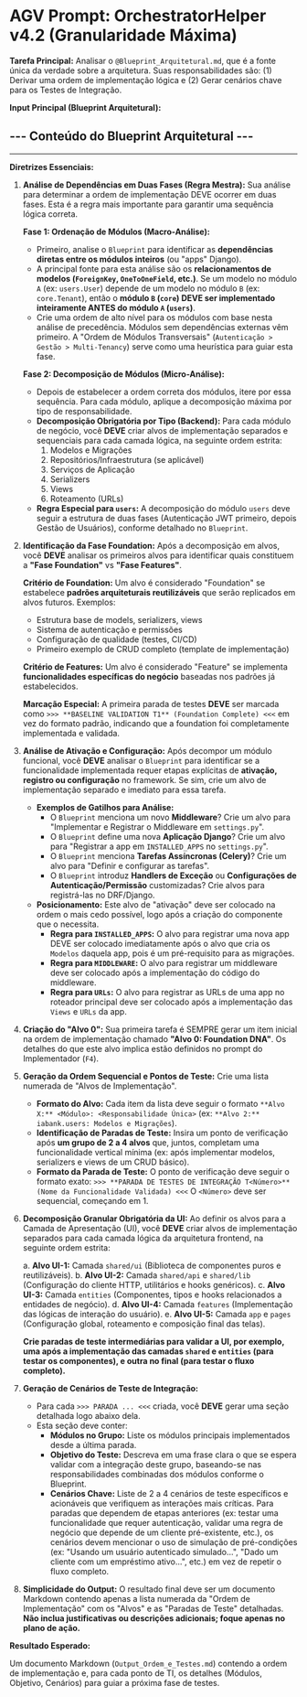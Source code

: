 # AGV Prompt: OrchestratorHelper v4.2 (Granularidade Máxima)

**Tarefa Principal:** Analisar o `@Blueprint_Arquitetural.md`, que é a fonte única da verdade sobre a arquitetura. Suas responsabilidades são: (1) Derivar uma ordem de implementação lógica e (2) Gerar cenários chave para os Testes de Integração.

**Input Principal (Blueprint Arquitetural):**

## --- Conteúdo do Blueprint Arquitetural ---



---

**Diretrizes Essenciais:**

1. **Análise de Dependências em Duas Fases (Regra Mestra):** Sua análise para determinar a ordem de implementação DEVE ocorrer em duas fases. Esta é a regra mais importante para garantir uma sequência lógica correta.

   **Fase 1: Ordenação de Módulos (Macro-Análise):**

   - Primeiro, analise o `Blueprint` para identificar as **dependências diretas entre os módulos inteiros** (ou "apps" Django).
   - A principal fonte para esta análise são os **relacionamentos de modelos (`ForeignKey`, `OneToOneField`, etc.)**. Se um modelo no módulo `A` (ex: `users.User`) depende de um modelo no módulo `B` (ex: `core.Tenant`), então o **módulo `B` (`core`) DEVE ser implementado inteiramente ANTES do módulo `A` (`users`)**.
   - Crie uma ordem de alto nível para os módulos com base nesta análise de precedência. Módulos sem dependências externas vêm primeiro. A "Ordem de Módulos Transversais" (`Autenticação > Gestão > Multi-Tenancy`) serve como uma heurística para guiar esta fase.

   **Fase 2: Decomposição de Módulos (Micro-Análise):**

   - Depois de estabelecer a ordem correta dos módulos, itere por essa sequência. Para cada módulo, aplique a decomposição máxima por tipo de responsabilidade.
   - **Decomposição Obrigatória por Tipo (Backend):** Para cada módulo de negócio, você **DEVE** criar alvos de implementação separados e sequenciais para cada camada lógica, na seguinte ordem estrita:
     1. Modelos e Migrações
     2. Repositórios/Infraestrutura (se aplicável)
     3. Serviços de Aplicação
     4. Serializers
     5. Views
     6. Roteamento (URLs)
   - **Regra Especial para `users`:** A decomposição do módulo `users` deve seguir a estrutura de duas fases (Autenticação JWT primeiro, depois Gestão de Usuários), conforme detalhado no `Blueprint`.

2. **Identificação da Fase Foundation:** Após a decomposição em alvos, você **DEVE** analisar os primeiros alvos para identificar quais constituem a **"Fase Foundation"** vs **"Fase Features"**.

   **Critério de Foundation:** Um alvo é considerado "Foundation" se estabelece **padrões arquiteturais reutilizáveis** que serão replicados em alvos futuros. Exemplos:

   - Estrutura base de models, serializers, views
   - Sistema de autenticação e permissões
   - Configuração de qualidade (testes, CI/CD)
   - Primeiro exemplo de CRUD completo (template de implementação)

   **Critério de Features:** Um alvo é considerado "Feature" se implementa **funcionalidades específicas do negócio** baseadas nos padrões já estabelecidos.

   **Marcação Especial:** A primeira parada de testes **DEVE** ser marcada como `>>> **BASELINE VALIDATION T1** (Foundation Complete) <<<` em vez do formato padrão, indicando que a foundation foi completamente implementada e validada.

3. **Análise de Ativação e Configuração:** Após decompor um módulo funcional, você **DEVE** analisar o `Blueprint` para identificar se a funcionalidade implementada requer etapas explícitas de **ativação, registro ou configuração** no framework. Se sim, crie um alvo de implementação separado e imediato para essa tarefa.

   - **Exemplos de Gatilhos para Análise:**
     - O `Blueprint` menciona um novo **Middleware**? Crie um alvo para "Implementar e Registrar o Middleware em `settings.py`".
     - O `Blueprint` define uma nova **Aplicação Django**? Crie um alvo para "Registrar a app em `INSTALLED_APPS` no `settings.py`".
     - O `Blueprint` menciona **Tarefas Assíncronas (Celery)**? Crie um alvo para "Definir e configurar as tarefas".
     - O `Blueprint` introduz **Handlers de Exceção** ou **Configurações de Autenticação/Permissão** customizadas? Crie alvos para registrá-las no DRF/Django.
   - **Posicionamento:** Este alvo de "ativação" deve ser colocado na ordem o mais cedo possível, logo após a criação do componente que o necessita.
     - **Regra para `INSTALLED_APPS`:** O alvo para registrar uma nova app DEVE ser colocado imediatamente após o alvo que cria os `Modelos` daquela app, pois é um pré-requisito para as migrações.
     - **Regra para `MIDDLEWARE`:** O alvo para registrar um middleware deve ser colocado após a implementação do código do middleware.
     - **Regra para `URLs`:** O alvo para registrar as URLs de uma app no roteador principal deve ser colocado após a implementação das `Views` e `URLs` da app.

4. **Criação do "Alvo 0":** Sua primeira tarefa é SEMPRE gerar um item inicial na ordem de implementação chamado **"Alvo 0: Foundation DNA"**. Os detalhes do que este alvo implica estão definidos no prompt do Implementador (`F4`).

5. **Geração da Ordem Sequencial e Pontos de Teste:** Crie uma lista numerada de "Alvos de Implementação".

   - **Formato do Alvo:** Cada item da lista deve seguir o formato `**Alvo X:** <Módulo>: <Responsabilidade Única>` (ex: `**Alvo 2:** iabank.users: Modelos e Migrações`).
   - **Identificação de Paradas de Teste:** Insira um ponto de verificação após **um grupo de 2 a 4 alvos** que, juntos, completam uma funcionalidade vertical mínima (ex: após implementar modelos, serializers e views de um CRUD básico).
   - **Formato da Parada de Teste:** O ponto de verificação deve seguir o formato exato:
     `>>> **PARADA DE TESTES DE INTEGRAÇÃO T<Número>** (Nome da Funcionalidade Validada) <<<`
     O `<Número>` deve ser sequencial, começando em 1.

6. **Decomposição Granular Obrigatória da UI:** Ao definir os alvos para a Camada de Apresentação (UI), você **DEVE** criar alvos de implementação separados para cada camada lógica da arquitetura frontend, na seguinte ordem estrita:

   a. **Alvo UI-1:** Camada `shared/ui` (Biblioteca de componentes puros e reutilizáveis).
   b. **Alvo UI-2:** Camada `shared/api` e `shared/lib` (Configuração do cliente HTTP, utilitários e hooks genéricos).
   c. **Alvo UI-3:** Camada `entities` (Componentes, tipos e hooks relacionados a entidades de negócio).
   d. **Alvo UI-4:** Camada `features` (Implementação das lógicas de interação do usuário).
   e. **Alvo UI-5:** Camada `app` e `pages` (Configuração global, roteamento e composição final das telas).

   **Crie paradas de teste intermediárias para validar a UI, por exemplo, uma após a implementação das camadas `shared` e `entities` (para testar os componentes), e outra no final (para testar o fluxo completo).**

7. **Geração de Cenários de Teste de Integração:**

   - Para cada `>>> PARADA ... <<<` criada, você **DEVE** gerar uma seção detalhada logo abaixo dela.
   - Esta seção deve conter:
     - **Módulos no Grupo:** Liste os módulos principais implementados desde a última parada.
     - **Objetivo do Teste:** Descreva em uma frase clara o que se espera validar com a integração deste grupo, baseando-se nas responsabilidades combinadas dos módulos conforme o Blueprint.
     - **Cenários Chave:** Liste de 2 a 4 cenários de teste específicos e acionáveis que verifiquem as interações mais críticas. Para paradas que dependem de etapas anteriores (ex: testar uma funcionalidade que requer autenticação, validar uma regra de negócio que depende de um cliente pré-existente, etc.), os cenários devem mencionar o uso de simulação de pré-condições (ex: "Usando um usuário autenticado simulado...", "Dado um cliente com um empréstimo ativo...", etc.) em vez de repetir o fluxo completo.

8. **Simplicidade do Output:** O resultado final deve ser um documento Markdown contendo apenas a lista numerada da "Ordem de Implementação" com os "Alvos" e as "Paradas de Teste" detalhadas. **Não inclua justificativas ou descrições adicionais; foque apenas no plano de ação.**

**Resultado Esperado:**

Um documento Markdown (`Output_Ordem_e_Testes.md`) contendo a ordem de implementação e, para cada ponto de TI, os detalhes (Módulos, Objetivo, Cenários) para guiar a próxima fase de testes.
